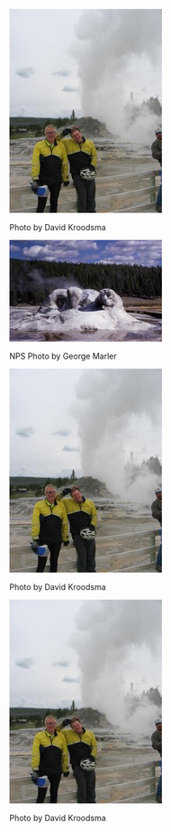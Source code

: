 ![Grotto-dk](../images/Grotto-dk.JPG)

 Photo by David Kroodsma

![Grotto Geyser](../images/GrottoGeyser.jpg)

NPS Photo by George Marler

![Grotto-dk](../images/Grotto-dk.JPG)

 Photo by David Kroodsma
 
 ![Grotto-dk](../images/Grotto-dk.JPG)

 Photo by David Kroodsma
